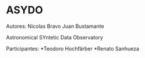 ASYDO
=====

Autores: Nicolas Bravo
		 Juan Bustamante

Astronomical SYntetic Data Observatory

Participantes:
    *Teodoro Hochfärber
    *Renato Sanhueza

